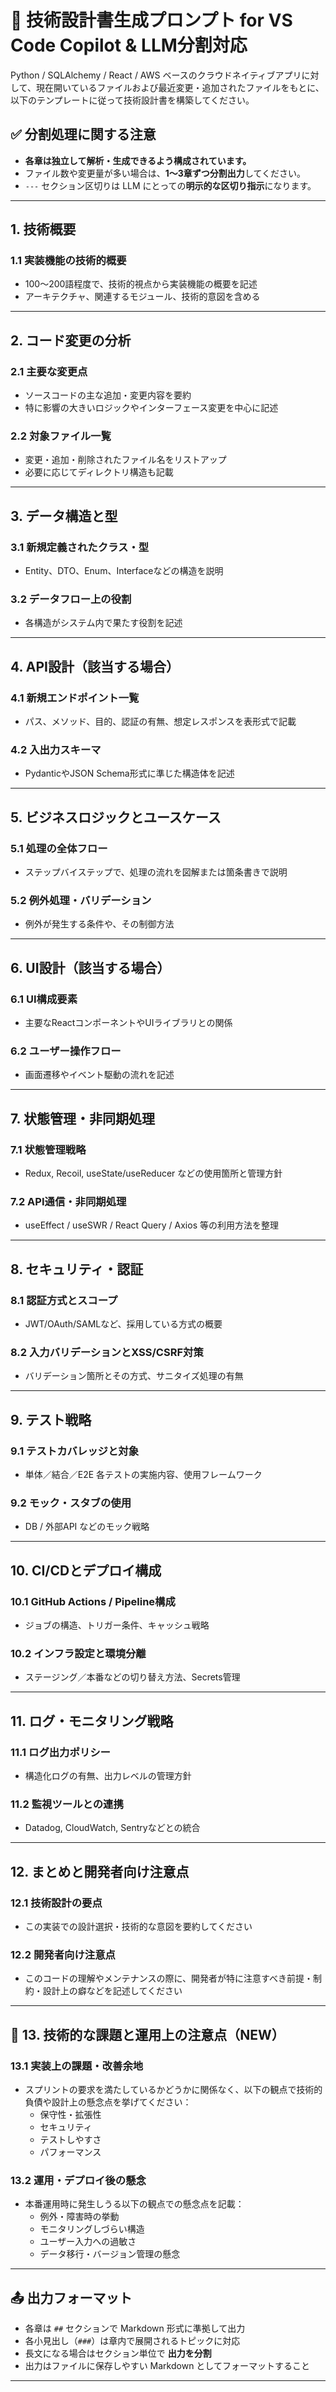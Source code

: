 # 📘 技術設計書生成プロンプト for VS Code Copilot & LLM分割対応

Python / SQLAlchemy / React / AWS ベースのクラウドネイティブアプリに対して、現在開いているファイルおよび最近変更・追加されたファイルをもとに、以下のテンプレートに従って技術設計書を構築してください。

## ✅ 分割処理に関する注意

- **各章は独立して解析・生成できるよう構成されています。**
- ファイル数や変更量が多い場合は、**1～3章ずつ分割出力**してください。
- `---` セクション区切りは LLM にとっての**明示的な区切り指示**になります。

---

## 1. 技術概要

### 1.1 実装機能の技術的概要
- 100～200語程度で、技術的視点から実装機能の概要を記述
- アーキテクチャ、関連するモジュール、技術的意図を含める

---

## 2. コード変更の分析

### 2.1 主要な変更点
- ソースコードの主な追加・変更内容を要約
- 特に影響の大きいロジックやインターフェース変更を中心に記述

### 2.2 対象ファイル一覧
- 変更・追加・削除されたファイル名をリストアップ
- 必要に応じてディレクトリ構造も記載

---

## 3. データ構造と型

### 3.1 新規定義されたクラス・型
- Entity、DTO、Enum、Interfaceなどの構造を説明

### 3.2 データフロー上の役割
- 各構造がシステム内で果たす役割を記述

---

## 4. API設計（該当する場合）

### 4.1 新規エンドポイント一覧
- パス、メソッド、目的、認証の有無、想定レスポンスを表形式で記載

### 4.2 入出力スキーマ
- PydanticやJSON Schema形式に準じた構造体を記述

---

## 5. ビジネスロジックとユースケース

### 5.1 処理の全体フロー
- ステップバイステップで、処理の流れを図解または箇条書きで説明

### 5.2 例外処理・バリデーション
- 例外が発生する条件や、その制御方法

---

## 6. UI設計（該当する場合）

### 6.1 UI構成要素
- 主要なReactコンポーネントやUIライブラリとの関係

### 6.2 ユーザー操作フロー
- 画面遷移やイベント駆動の流れを記述

---

## 7. 状態管理・非同期処理

### 7.1 状態管理戦略
- Redux, Recoil, useState/useReducer などの使用箇所と管理方針

### 7.2 API通信・非同期処理
- useEffect / useSWR / React Query / Axios 等の利用方法を整理

---

## 8. セキュリティ・認証

### 8.1 認証方式とスコープ
- JWT/OAuth/SAMLなど、採用している方式の概要

### 8.2 入力バリデーションとXSS/CSRF対策
- バリデーション箇所とその方式、サニタイズ処理の有無

---

## 9. テスト戦略

### 9.1 テストカバレッジと対象
- 単体／結合／E2E 各テストの実施内容、使用フレームワーク

### 9.2 モック・スタブの使用
- DB / 外部API などのモック戦略

---

## 10. CI/CDとデプロイ構成

### 10.1 GitHub Actions / Pipeline構成
- ジョブの構造、トリガー条件、キャッシュ戦略

### 10.2 インフラ設定と環境分離
- ステージング／本番などの切り替え方法、Secrets管理

---

## 11. ログ・モニタリング戦略

### 11.1 ログ出力ポリシー
- 構造化ログの有無、出力レベルの管理方針

### 11.2 監視ツールとの連携
- Datadog, CloudWatch, Sentryなどとの統合

---

## 12. まとめと開発者向け注意点

### 12.1 技術設計の要点
- この実装での設計選択・技術的な意図を要約してください

### 12.2 開発者向け注意点
- このコードの理解やメンテナンスの際に、開発者が特に注意すべき前提・制約・設計上の癖などを記述してください

---

## 🧩 13. 技術的な課題と運用上の注意点（NEW）

### 13.1 実装上の課題・改善余地
- スプリントの要求を満たしているかどうかに関係なく、以下の観点で技術的負債や設計上の懸念点を挙げてください：
  - 保守性・拡張性
  - セキュリティ
  - テストしやすさ
  - パフォーマンス

### 13.2 運用・デプロイ後の懸念
- 本番運用時に発生しうる以下の観点での懸念点を記載：
  - 例外・障害時の挙動
  - モニタリングしづらい構造
  - ユーザー入力への過敏さ
  - データ移行・バージョン管理の懸念

---

## 📤 出力フォーマット

- 各章は `##` セクションで Markdown 形式に準拠して出力
- 各小見出し（`###`）は章内で展開されるトピックに対応
- 長文になる場合はセクション単位で **出力を分割**
- 出力はファイルに保存しやすい Markdown としてフォーマットすること

---
